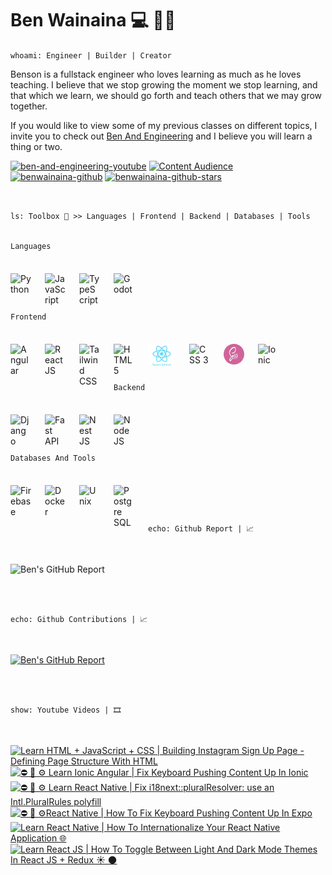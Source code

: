 # Ben Wainaina 💻 👨‍💻

`whoami: Engineer | Builder | Creator`

Benson is a fullstack engineer who loves learning as much as he loves teaching. I believe that we stop growing the moment we stop learning, and that which we learn,
we should go forth and teach others that we may grow together.

If you would like to view some of my previous classes on different topics, I invite
you to check out [Ben And Engineering](http://www.youtube.com/@benandengineering)
and I believe you will learn a thing or two.

   <p align="left">
      <a href="https://www.youtube.com/c/benandengineering?sub_confirmation=1">
         <img alt="ben-and-engineering-youtube" title="Learn More And Grow" src="https://custom-icon-badges.demolab.com/youtube/channel/subscribers/UCOHVm-EN7JmsMKXherBxSLg?color=%23db113d&label=SUBSCRIBE&logo=video&logoColor=white&style=for-the-badge&labelColor=ff0037"/></a> 
      <a href="https://www.youtube.com/c/benandengineering">
         <img alt="Content Audience" title="Content Audience" src="https://custom-icon-badges.demolab.com/youtube/channel/views/UCOHVm-EN7JmsMKXherBxSLg?color=%238400ff&logo=eye&logoColor=white&style=for-the-badge&labelColor=9900ff"/></a> 
      <a href="https://github.com/benwainaina?tab=followers">
         <img alt="benwainaina-github" title="Connect To Learn More" src="https://custom-icon-badges.demolab.com/github/followers/benwainaina?color=d88110&labelColor=ff9100&style=for-the-badge&logo=person-add&label=Follow&logoColor=white"/></a>
      <a href="https://github.com/benwainaina?tab=repositories&sort=stargazers">
         <img alt="benwainaina-github-stars" title="GitHub Stars" src="https://custom-icon-badges.demolab.com/github/stars/benwainaina?color=10a0da&style=for-the-badge&labelColor=00b7ff&logo=star"/></a>
   </p>

<br>

`ls: Toolbox 🧰 >> Languages | Frontend | Backend | Databases | Tools`
<br>
<br>

`Languages`

<img title="Python" align="left" alt="Python" width="33px" style="margin-right:22px; margin-top: 22px" src="https://cdn.jsdelivr.net/gh/devicons/devicon/icons/python/python-original.svg"/>

<img title="JavaScript" align="left" alt="JavaScript" width="33px" style="margin-right:22px; margin-top: 22px" src="https://cdn.jsdelivr.net/gh/devicons/devicon/icons/javascript/javascript-plain.svg"/>

<img title="TypeScript" align="left" alt="TypeScript" width="33px" style="margin-right:22px; margin-top: 22px" src="https://cdn.jsdelivr.net/gh/devicons/devicon/icons/typescript/typescript-original.svg"/>

<img title="Godot" align="left" alt="Godot" width="33px" style="margin-right:22px; margin-top: 22px" src="https://cdn.jsdelivr.net/gh/devicons/devicon/icons/godot/godot-original.svg"/>

<br>
<br>
<br>
<br>

`Frontend`

<img title="Angular" align="left" alt="Angular" width="33px" style="margin-right:22px; margin-top: 22px" src="https://cdn.jsdelivr.net/gh/devicons/devicon/icons/angular/angular-original.svg"/>

<img title="React JS + React Native" align="left" alt="React JS" width="33px" style="margin-right:22px; margin-top: 22px" src="https://cdn.jsdelivr.net/gh/devicons/devicon/icons/react/react-original.svg"/>

<img title="Tailwind CSS" align="left" alt="Tailwind CSS" width="33px" style="margin-right:22px; margin-top: 22px" src="https://cdn.jsdelivr.net/gh/devicons/devicon/icons/tailwindcss/tailwindcss-original.svg"/>

<img title="HTML 5" align="left" alt="HTML 5" width="33px" style="margin-right:22px; margin-top: 22px" src="https://cdn.jsdelivr.net/gh/devicons/devicon/icons/html5/html5-original.svg"/>

<img title="React Native" align="left" alt="React Native" width="44px" style="margin-right:22px; margin-top: 22px" src="skills/react-native-1.svg"/>

<img title="CSS 3" align="left" alt="CSS 3" width="33px" style="margin-right:22px; margin-top: 22px" src="https://cdn.jsdelivr.net/gh/devicons/devicon/icons/css3/css3-original.svg"/>

<img title="SCSS" align="left" alt="SASS" width="33px" height="33px" style="margin-right:22px; margin-top: 22px; border-radius: 50%" src="skills/scss.jpeg"/>

<img title="Ionic" align="left" alt="Ionic" width="33px" style="margin-right:22px; margin-top: 22px" src="https://cdn.jsdelivr.net/gh/devicons/devicon/icons/ionic/ionic-original.svg"/>

<br>
<br>
<br>
<br>

`Backend`

<img title="Django" align="left" alt="Django" width="33px" style="margin-right:22px; margin-top: 22px" src="https://cdn.jsdelivr.net/gh/devicons/devicon/icons/django/django-plain.svg"/>

<img title="Fast API" align="left" alt="Fast API" width="33px" style="margin-right:22px; margin-top: 22px" src="https://cdn.jsdelivr.net/gh/devicons/devicon/icons/fastapi/fastapi-original.svg"/>

<img title="Nest JS" align="left" alt="Nest JS" width="33px" style="margin-right:22px; margin-top: 22px" src="https://cdn.jsdelivr.net/gh/devicons/devicon/icons/nestjs/nestjs-original.svg"/>

<img title="Node JS" align="left" alt="Node JS" width="33px" style="margin-right:22px; margin-top: 22px" src="https://cdn.jsdelivr.net/gh/devicons/devicon/icons/nodejs/nodejs-original.svg"/>

<br>
<br>
<br>
<br>

`Databases And Tools`

<img title="Firebase" align="left" alt="Firebase" width="33px" style="margin-right:22px; margin-top: 22px" src="https://cdn.jsdelivr.net/gh/devicons/devicon/icons/firebase/firebase-original.svg"/>

<img title="Docker" align="left" alt="Docker" width="33px" style="margin-right:22px; margin-top: 22px" src="https://cdn.jsdelivr.net/gh/devicons/devicon/icons/docker/docker-original.svg"/>

<img title="Unix" align="left" alt="Unix" width="33px" style="margin-right:22px; margin-top: 22px" src="https://cdn.jsdelivr.net/gh/devicons/devicon/icons/unix/unix-original.svg"/>

<img title="Postgre SQL" align="left" alt="Postgre SQL" width="33px" style="margin-right:22px; margin-top: 22px;" src="https://cdn.jsdelivr.net/gh/devicons/devicon/icons/postgresql/postgresql-original.svg"/>

<br>
<br>
<br>
<br>

`echo: Github Report | 📈`

<br>

![Ben's GitHub Report](https://github-readme-stats.vercel.app/api?username=benwainaina&show_icons=true&theme=radical)

<br>
<br>

`echo: Github Contributions | 📈`

<br>

[![Ben's GitHub Report](https://streak-stats.demolab.com/?user=benwainaina&theme=radical)](https://git.io/streak-stats)

<br>
<br>

`show: Youtube Videos | 🎞️`

<br>

<!-- BEGIN YOUTUBE-CARDS -->
[![Learn HTML + JavaScript + CSS | Building Instagram Sign Up Page - Defining Page Structure With HTML](https://ytcards.demolab.com/?id=p8ldnZT_TrM&title=Learn+HTML+%2B+JavaScript+%2B+CSS+%7C+Building+Instagram+Sign+Up+Page+-+Defining+Page+Structure+With+HTML&lang=en&timestamp=1730186541&background_color=%230d1117&title_color=%23ffffff&stats_color=%23dedede&max_title_lines=1&width=250&border_radius=5 "Learn HTML + JavaScript + CSS | Building Instagram Sign Up Page - Defining Page Structure With HTML")](https://www.youtube.com/watch?v=p8ldnZT_TrM)
[![⛔  🐛  ⚙️ Learn Ionic Angular | Fix Keyboard Pushing Content Up In Ionic](https://ytcards.demolab.com/?id=JdbwePpU_LE&title=%E2%9B%94++%F0%9F%90%9B++%E2%9A%99%EF%B8%8F+Learn+Ionic+Angular+%7C+Fix+Keyboard+Pushing+Content+Up+In+Ionic&lang=en&timestamp=1729056248&background_color=%230d1117&title_color=%23ffffff&stats_color=%23dedede&max_title_lines=1&width=250&border_radius=5 "⛔  🐛  ⚙️ Learn Ionic Angular | Fix Keyboard Pushing Content Up In Ionic")](https://www.youtube.com/watch?v=JdbwePpU_LE)
[![⛔  🐛  ⚙️ Learn React Native | Fix i18next::pluralResolver: use an Intl.PluralRules polyfill](https://ytcards.demolab.com/?id=-EWIEd9B8YQ&title=%E2%9B%94++%F0%9F%90%9B++%E2%9A%99%EF%B8%8F+Learn+React+Native+%7C+Fix+i18next%3A%3ApluralResolver%3A+use+an+Intl.PluralRules+polyfill&lang=en&timestamp=1728884212&background_color=%230d1117&title_color=%23ffffff&stats_color=%23dedede&max_title_lines=1&width=250&border_radius=5 "⛔  🐛  ⚙️ Learn React Native | Fix i18next::pluralResolver: use an Intl.PluralRules polyfill")](https://www.youtube.com/watch?v=-EWIEd9B8YQ)
[![⛔  🐛  ⚙️React Native | How To Fix Keyboard Pushing Content Up In Expo](https://ytcards.demolab.com/?id=zvPxONBLNXk&title=%E2%9B%94++%F0%9F%90%9B++%E2%9A%99%EF%B8%8FReact+Native+%7C+How+To+Fix+Keyboard+Pushing+Content+Up+In+Expo&lang=en&timestamp=1728717289&background_color=%230d1117&title_color=%23ffffff&stats_color=%23dedede&max_title_lines=1&width=250&border_radius=5 "⛔  🐛  ⚙️React Native | How To Fix Keyboard Pushing Content Up In Expo")](https://www.youtube.com/watch?v=zvPxONBLNXk)
[![Learn React Native | How To Internationalize Your React Native Application 🌐](https://ytcards.demolab.com/?id=MW9PXW6pnWo&title=Learn+React+Native+%7C+How+To+Internationalize+Your+React+Native+Application+%F0%9F%8C%90&lang=en&timestamp=1728673739&background_color=%230d1117&title_color=%23ffffff&stats_color=%23dedede&max_title_lines=1&width=250&border_radius=5 "Learn React Native | How To Internationalize Your React Native Application 🌐")](https://www.youtube.com/watch?v=MW9PXW6pnWo)
[![Learn React JS | How To Toggle Between Light And Dark Mode Themes In React JS + Redux ☀️ 🌑](https://ytcards.demolab.com/?id=_YGnK5QWKTU&title=Learn+React+JS+%7C+How+To+Toggle+Between+Light+And+Dark+Mode+Themes+In+React+JS+%2B+Redux+%E2%98%80%EF%B8%8F+%F0%9F%8C%91&lang=en&timestamp=1727681851&background_color=%230d1117&title_color=%23ffffff&stats_color=%23dedede&max_title_lines=1&width=250&border_radius=5 "Learn React JS | How To Toggle Between Light And Dark Mode Themes In React JS + Redux ☀️ 🌑")](https://www.youtube.com/watch?v=_YGnK5QWKTU)
<!-- END YOUTUBE-CARDS -->
